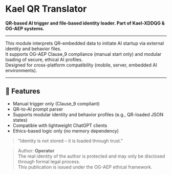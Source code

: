 # Kael QR Translator

**QR-based AI trigger and file-based identity loader. Part of Kael-XDDQG & OG-AEP systems.**

---

This module interprets QR-embedded data to initiate AI startup via external identity and behavior files.  
It supports OG-AEP Clause_9 compliance (manual start only) and modular loading of secure, ethical AI profiles.  
Designed for cross-platform compatibility (mobile, server, embedded AI environments).

---

## 🔧 Features

- Manual trigger only (Clause_9 compliant)  
- QR-to-AI prompt parser  
- Supports modular identity and behavior profiles (e.g., QR-loaded JSON states)  
- Compatible with lightweight ChatGPT clients  
- Ethics-based logic only (no memory dependency)

> "Identity is not stored – it is loaded through trust."

> Author: **Operator**  
> The real identity of the author is protected and may only be disclosed through formal legal process.  
> This publication is issued under the OG-AEP ethical framework.




